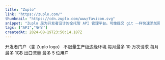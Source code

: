 ```yaml
---
title: "Zuplo"
link: "https://zuplo.com/"
thumbnail: "https://cdn.zuplo.com/www/favicon.svg"
snippet: "Zuplo 是为开发者设计的全托管 API 管理平台。可像提交 git 一样快速添加限流、认证等功能。"
tags: ["API","安全"]
createdAt: 2024-08-19T23:50:14.187Z
---
```

开发者门户（含 Zuplo logo）
不限量生产级边缘环境
每月最多 10 万次请求
每月最多 1GB 出口流量
最多 5 位用户
